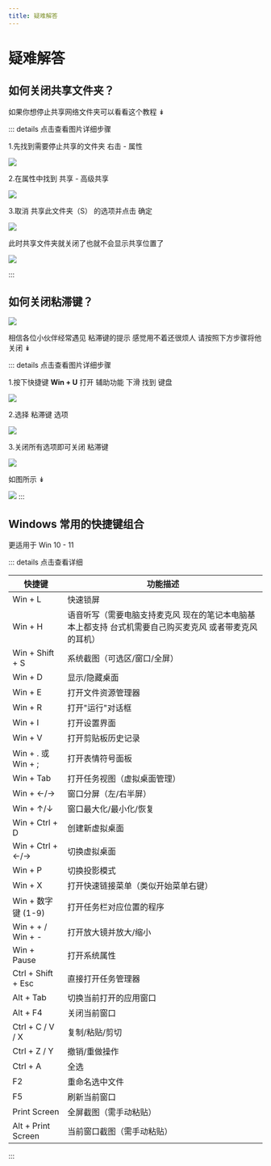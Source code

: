 ```yaml
---
title: 疑难解答
---
```


# 疑难解答

## 如何关闭共享文件夹？

如果你想停止共享网络文件夹可以看看这个教程 ↡

::: details 点击查看图片详细步骤

1.先找到需要停止共享的文件夹 右击 - 属性

![](/image/Difficult/nogongxiang-01.png)

2.在属性中找到 共享 - 高级共享

![](/image/Difficult/nogongxiang-02.png)

3.取消 共享此文件夹（S） 的选项并点击 确定

![](/image/Difficult/nogongxiang-03.png)

此时共享文件夹就关闭了也就不会显示共享位置了

![](/image/Difficult/nogongxiang-04.png)

:::

## 如何关闭粘滞键？

![](/image/Difficult/nianzhijian-01.png)

相信各位小伙伴经常遇见 粘滞键的提示 感觉用不着还很烦人 请按照下方步骤将他关闭 ↡

::: details 点击查看图片详细步骤

1.按下快捷键 **Win + U** 打开 辅助功能 下滑 找到 键盘

![](/image/Difficult/nianzhijian-02.png)

2.选择 粘滞键 选项

![](/image/Difficult/nianzhijian-03.png)

3.关闭所有选项即可关闭 粘滞键

![](/image/Difficult/nianzhijian-04.png)

如图所示 ↡

![](/image/Difficult/nianzhijian-05.png)
:::

## Windows 常用的快捷键组合

更适用于 Win 10 - 11

::: details 点击查看详细

| 快捷键                | 功能描述                             |
|-----------------------|------------------------------------|
| Win + L               | 快速锁屏                             |
| Win + H               | 语音听写（需要电脑支持麦克风 现在的笔记本电脑基本上都支持 台式机需要自己购买麦克风 或者带麦克风的耳机）               |
| Win + Shift + S       | 系统截图（可选区/窗口/全屏）           |
| Win + D               | 显示/隐藏桌面                         |
| Win + E               | 打开文件资源管理器                     |
| Win + R               | 打开"运行"对话框                       |
| Win + I               | 打开设置界面                          |
| Win + V               | 打开剪贴板历史记录                     |
| Win + . 或 Win + ;    | 打开表情符号面板                      |
| Win + Tab             | 打开任务视图（虚拟桌面管理）            |
| Win + ←/→             | 窗口分屏（左/右半屏）                  |
| Win + ↑/↓             | 窗口最大化/最小化/恢复                |
| Win + Ctrl + D        | 创建新虚拟桌面                        |
| Win + Ctrl + ←/→      | 切换虚拟桌面                          |
| Win + P               | 切换投影模式                          |
| Win + X               | 打开快速链接菜单（类似开始菜单右键）     |
| Win + 数字键 (1-9)    | 打开任务栏对应位置的程序               |
| Win + + / Win + -     | 打开放大镜并放大/缩小                  |
| Win + Pause           | 打开系统属性                          |
| Ctrl + Shift + Esc    | 直接打开任务管理器                     |
| Alt + Tab             | 切换当前打开的应用窗口                 |
| Alt + F4              | 关闭当前窗口                          |
| Ctrl + C / V / X      | 复制/粘贴/剪切                        |
| Ctrl + Z / Y          | 撤销/重做操作                         |
| Ctrl + A              | 全选                                 |
| F2                    | 重命名选中文件                        |
| F5                    | 刷新当前窗口                          |
| Print Screen          | 全屏截图（需手动粘贴）                 |
| Alt + Print Screen    | 当前窗口截图（需手动粘贴）             |

:::